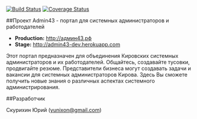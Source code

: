 [![Build Status](https://api.travis-ci.org/yunixon/admin43.svg)](https://api.travis-ci.org/yunixon/admin43)
[![Coverage Status](https://img.shields.io/coveralls/yunixon/admin43.svg)](https://coveralls.io/r/yunixon/admin43)

##Проект Admin43 - портал для системных администраторов и работодателей

- **Production:** http://админ43.рф
- **Stage:** http://admin43-dev.herokuapp.com

Этот портал предназначен для объединения Кировских системных администраторов и их работодателей. Общайтесь, создавайте тусовки, продвигайте резюме. Представители бизнеса могут создавать задачи и вакансии для системных администраторов Кирова. Здесь Вы сможете получить новые знания о различных аспектах системного администрирования.

##Разработчик

Скурихин Юрий (yunixon@gmail.com)